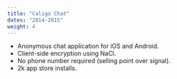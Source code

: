 ```yaml
---
title: "Caligo Chat"
dates: "2014-2015"
weight: 4
---
```

* Anonymous chat application for iOS and Android.
* Client-side encryption using NaCl.
* No phone number required (selling point over signal).
* 2k app store installs. 